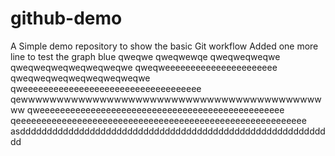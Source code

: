 # github-demo
A Simple demo repository to show the basic Git workflow
Added one more line to test the graph
blue
qweqwe
qweqwewqe
qweqweqweqwe
qweqweqweqweqweqweqwe
qweqweeeeeeeeeeeeeeeeeeeeee
qweqweqweqweqweqweqweqwe
qweeeeeeeeeeeeeeeeeeeeeeeeeeeeeeeeeee
qewwwwwwwwwwwwwwwwwwwwwwwwwwwwwwwwwwwwwwwwwwww
qweeeeeeeeeeeeeeeeeeeeeeeeeeeeeeeeeeeeeeeeeeeeeeee
qeeeeeeeeeeeeeeeeeeeeeeeeeeeeeeeeeeeeeeeeeeeeeeeeeeeeeeeee
asddddddddddddddddddddddddddddddddddddddddddddddddddddddddddd


